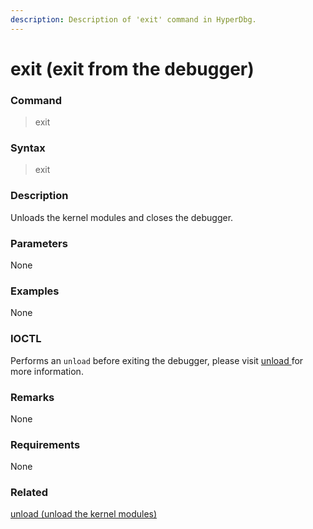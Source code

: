 ```yaml
---
description: Description of 'exit' command in HyperDbg.
---
```


# exit \(exit from the debugger\)

### Command

> exit

### Syntax

> exit

### Description

Unloads the kernel modules and closes the debugger.

### Parameters

None

### Examples

None

### IOCTL

Performs an `unload` before exiting the debugger, please visit [unload ](https://docs.hyperdbg.org/commands/debugging-commands/unload)for more information.

### Remarks

None

### Requirements

None

### Related

[ unload \(unload the kernel modules\)](https://docs.hyperdbg.org/commands/debugging-commands/unload)

